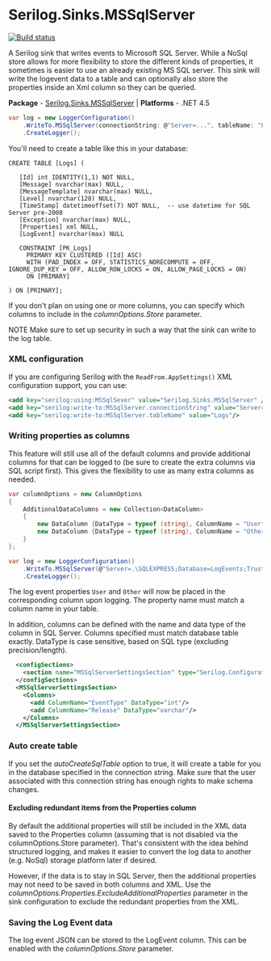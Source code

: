 # Serilog.Sinks.MSSqlServer

[![Build status](https://ci.appveyor.com/api/projects/status/3btbux1hbgyugind/branch/master?svg=true)](https://ci.appveyor.com/project/serilog/serilog-sinks-mssqlserver/branch/master)

A Serilog sink that writes events to Microsoft SQL Server. While a NoSql store allows for more flexibility to store the different kinds of properties, it sometimes is easier to use an already existing MS SQL server. This sink will write the logevent data to a table and can optionally also store the properties inside an Xml column so they can be queried.

**Package** - [Serilog.Sinks.MSSqlServer](http://nuget.org/packages/serilog.sinks.mssqlserver)
| **Platforms** - .NET 4.5

```csharp
var log = new LoggerConfiguration()
    .WriteTo.MSSqlServer(connectionString: @"Server=...", tableName: "Logs")
    .CreateLogger();
```

You'll need to create a table like this in your database:

```
CREATE TABLE [Logs] (

   [Id] int IDENTITY(1,1) NOT NULL,
   [Message] nvarchar(max) NULL,
   [MessageTemplate] nvarchar(max) NULL,
   [Level] nvarchar(128) NULL,
   [TimeStamp] datetimeoffset(7) NOT NULL,  -- use datetime for SQL Server pre-2008
   [Exception] nvarchar(max) NULL,
   [Properties] xml NULL,
   [LogEvent] nvarchar(max) NULL

   CONSTRAINT [PK_Logs] 
     PRIMARY KEY CLUSTERED ([Id] ASC) 
	 WITH (PAD_INDEX = OFF, STATISTICS_NORECOMPUTE = OFF, IGNORE_DUP_KEY = OFF, ALLOW_ROW_LOCKS = ON, ALLOW_PAGE_LOCKS = ON) 
     ON [PRIMARY]

) ON [PRIMARY];
```

If you don't plan on using one or more columns, you can specify which columns to include in the *columnOptions.Store* parameter.

NOTE Make sure to set up security in such a way that the sink can write to the log table. 

### XML configuration

If you are configuring Serilog with the `ReadFrom.AppSettings()` XML configuration support, you can use:

```xml
<add key="serilog:using:MSSqlSever" value="Serilog.Sinks.MSSqlServer" />
<add key="serilog:write-to:MSSqlServer.connectionString" value="Server=..."/>
<add key="serilog:write-to:MSSqlServer.tableName" value="Logs"/>
```

### Writing properties as columns

This feature will still use all of the default columns and provide additional columns for that can be logged to (be sure to create the extra columns via SQL script first). This gives the flexibility to use as many extra columns as needed.

```csharp
var columnOptions = new ColumnOptions
{
    AdditionalDataColumns = new Collection<DataColumn>
    {
        new DataColumn {DataType = typeof (string), ColumnName = "User"},
        new DataColumn {DataType = typeof (string), ColumnName = "Other"},
    }
};

var log = new LoggerConfiguration()
    .WriteTo.MSSqlServer(@"Server=.\SQLEXPRESS;Database=LogEvents;Trusted_Connection=True;", "Logs", columnOptions: columnOptions)
    .CreateLogger();
```
The log event properties `User` and `Other` will now be placed in the corresponding column upon logging. The property name must match a column name in your table.

In addition, columns can be defined with the name and data type of the column in SQL Server. Columns specified must match database table exactly. DataType is case sensitive, based on SQL type (excluding precision/length). 
```xml
  <configSections>
    <section name="MSSqlServerSettingsSection" type="Serilog.Configuration.MSSqlServerConfigurationSection, Serilog.Sinks.MSSqlServer"/>
  </configSections>
  <MSSqlServerSettingsSection>
    <Columns>
      <add ColumnName="EventType" DataType="int"/>
      <add ColumnName="Release" DataType="varchar"/>
    </Columns>
  </MSSqlServerSettingsSection>      
```

### Auto create table

If you set the *autoCreateSqlTable* option to true, it will create a table for you in the database specified in the connection string. Make sure that the user associated with this connection string has enough rights to make schema changes.

#### Excluding redundant items from the Properties column

By default the additional properties will still be included in the XML data saved to the Properties column (assuming that is not disabled via the columnOptions.Store parameter). That's consistent with the idea behind structured logging, and makes it easier to convert the log data to another (e.g. NoSql) storage platform later if desired.  

However, if the data is to stay in SQL Server, then the additional properties may not need to be saved in both columns and XML.  Use the *columnOptions.Properties.ExcludeAdditionalProperties* parameter in the sink configuration to exclude the redundant properties from the XML.

### Saving the Log Event data

The log event JSON can be stored to the LogEvent column. This can be enabled with the *columnOptions.Store* parameter.
